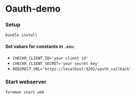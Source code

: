 # Oauth-demo

### Setup
`bundle install`

#### Set values for constants in `.env`:
* `CHECKR_CLIENT_ID='your client id'`
* `CHECKR_CLIENT_SECRET='your secret key'`
* `REDIRECT_URL='https://localhost:9292/oauth_callback'`

### Start webserver
`foreman start web`
